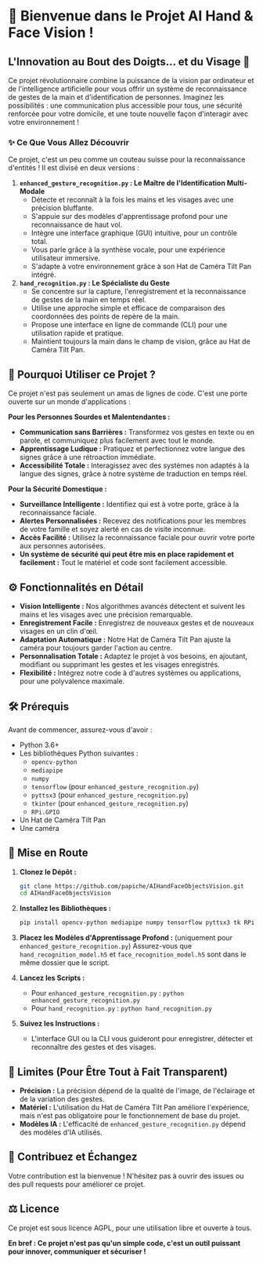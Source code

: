 # 👋 Bienvenue dans le Projet AI Hand & Face Vision !

## L'Innovation au Bout des Doigts... et du Visage 🚀

Ce projet révolutionnaire combine la puissance de la vision par ordinateur et de l'intelligence artificielle pour vous offrir un système de reconnaissance de gestes de la main et d'identification de personnes. Imaginez les possibilités : une communication plus accessible pour tous, une sécurité renforcée pour votre domicile, et une toute nouvelle façon d'interagir avec votre environnement !

### ✨ Ce Que Vous Allez Découvrir

Ce projet, c'est un peu comme un couteau suisse pour la reconnaissance d'entités ! Il est divisé en deux versions :

1.  **`enhanced_gesture_recognition.py` : Le Maître de l'Identification Multi-Modale**
    *   Détecte et reconnaît à la fois les mains et les visages avec une précision bluffante.
    *   S'appuie sur des modèles d'apprentissage profond pour une reconnaissance de haut vol.
    *   Intègre une interface graphique (GUI) intuitive, pour un contrôle total.
    *   Vous parle grâce à la synthèse vocale, pour une expérience utilisateur immersive.
    *   S'adapte à votre environnement grâce à son Hat de Caméra Tilt Pan intégré.
2.  **`hand_recognition.py` : Le Spécialiste du Geste**
    *   Se concentre sur la capture, l'enregistrement et la reconnaissance de gestes de la main en temps réel.
    *   Utilise une approche simple et efficace de comparaison des coordonnées des points de repère de la main.
    *   Propose une interface en ligne de commande (CLI) pour une utilisation rapide et pratique.
    *   Maintient toujours la main dans le champ de vision, grâce au Hat de Caméra Tilt Pan.

## 🌟 Pourquoi Utiliser ce Projet ?

Ce projet n'est pas seulement un amas de lignes de code. C'est une porte ouverte sur un monde d'applications :

**Pour les Personnes Sourdes et Malentendantes :**

*   **Communication sans Barrières :** Transformez vos gestes en texte ou en parole, et communiquez plus facilement avec tout le monde.
*   **Apprentissage Ludique :** Pratiquez et perfectionnez votre langue des signes grâce à une rétroaction immédiate.
*   **Accessibilité Totale :** Interagissez avec des systèmes non adaptés à la langue des signes, grâce à notre système de traduction en temps réel.

**Pour la Sécurité Domestique :**

*   **Surveillance Intelligente :** Identifiez qui est à votre porte, grâce à la reconnaissance faciale.
*   **Alertes Personnalisées :** Recevez des notifications pour les membres de votre famille et soyez alerté en cas de visite inconnue.
*   **Accès Facilité :** Utilisez la reconnaissance faciale pour ouvrir votre porte aux personnes autorisées.
*   **Un système de sécurité qui peut être mis en place rapidement et facilement :** Tout le matériel et code sont facilement accessible.

## ⚙️ Fonctionnalités en Détail

*   **Vision Intelligente :** Nos algorithmes avancés détectent et suivent les mains et les visages avec une précision remarquable.
*   **Enregistrement Facile :** Enregistrez de nouveaux gestes et de nouveaux visages en un clin d'œil.
*   **Adaptation Automatique :** Notre Hat de Caméra Tilt Pan ajuste la caméra pour toujours garder l'action au centre.
*   **Personnalisation Totale :** Adaptez le projet à vos besoins, en ajoutant, modifiant ou supprimant les gestes et les visages enregistrés.
*   **Flexibilité :** Intégrez notre code à d'autres systèmes ou applications, pour une polyvalence maximale.

## 🛠️ Prérequis

Avant de commencer, assurez-vous d'avoir :

*   Python 3.6+
*   Les bibliothèques Python suivantes :
    *   `opencv-python`
    *   `mediapipe`
    *   `numpy`
    *   `tensorflow` (pour `enhanced_gesture_recognition.py`)
    *   `pyttsx3` (pour `enhanced_gesture_recognition.py`)
    *   `tkinter` (pour `enhanced_gesture_recognition.py`)
    *   `RPi.GPIO`
*   Un Hat de Caméra Tilt Pan
*   Une caméra

## 🚀 Mise en Route

1.  **Clonez le Dépôt :**

    ```bash
    git clone https://github.com/papiche/AIHandFaceObjectsVision.git
    cd AIHandFaceObjectsVision
    ```

2.  **Installez les Bibliothèques :**

    ```bash
    pip install opencv-python mediapipe numpy tensorflow pyttsx3 tk RPi.GPIO
    ```

3.  **Placez les Modèles d'Apprentissage Profond :** (uniquement pour `enhanced_gesture_recognition.py`)
    Assurez-vous que `hand_recognition_model.h5` et `face_recognition_model.h5` sont dans le même dossier que le script.

4.  **Lancez les Scripts :**
    *   Pour `enhanced_gesture_recognition.py` : `python enhanced_gesture_recognition.py`
    *   Pour `hand_recognition.py` : `python hand_recognition.py`

5.  **Suivez les Instructions :**
    *   L'interface GUI ou la CLI vous guideront pour enregistrer, détecter et reconnaître des gestes et des visages.

## 🤔 Limites (Pour Être Tout à Fait Transparent)

*   **Précision :** La précision dépend de la qualité de l'image, de l'éclairage et de la variation des gestes.
*   **Matériel :** L'utilisation du Hat de Caméra Tilt Pan améliore l'expérience, mais n'est pas obligatoire pour le fonctionnement de base du projet.
*   **Modèles IA :** L'efficacité de `enhanced_gesture_recognition.py` dépend des modèles d'IA utilisés.

## 🤝 Contribuez et Échangez

Votre contribution est la bienvenue ! N'hésitez pas à ouvrir des issues ou des pull requests pour améliorer ce projet.

## ⚖️ Licence

Ce projet est sous licence AGPL, pour une utilisation libre et ouverte à tous.

**En bref : Ce projet n'est pas qu'un simple code, c'est un outil puissant pour innover, communiquer et sécuriser !**
